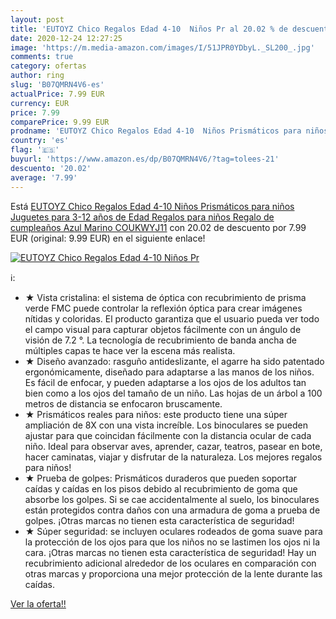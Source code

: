 ```yaml
---
layout: post
title: 'EUTOYZ Chico Regalos Edad 4-10  Niños Pr al 20.02 % de descuento'
date: 2020-12-24 12:27:25
image: 'https://m.media-amazon.com/images/I/51JPR0YDbyL._SL200_.jpg'
comments: true
category: ofertas
author: ring
slug: 'B07QMRN4V6-es'
actualPrice: 7.99 EUR
currency: EUR
price: 7.99
comparePrice: 9.99 EUR
prodname: 'EUTOYZ Chico Regalos Edad 4-10  Niños Prismáticos para niños Juguetes para 3-12 años de Edad Regalos para niños Regalo de cumpleaños Azul Marino COUKWYJ11'
country: 'es'
flag: '🇪🇸'
buyurl: 'https://www.amazon.es/dp/B07QMRN4V6/?tag=tolees-21'
descuento: '20.02'
average: '7.99'
---
```


Está [EUTOYZ Chico Regalos Edad 4-10  Niños Prismáticos para niños Juguetes para 3-12 años de Edad Regalos para niños Regalo de cumpleaños Azul Marino COUKWYJ11](https://www.amazon.es/dp/B07QMRN4V6/?tag=tolees-21) con 20.02 de descuento por 7.99 EUR (original: 9.99 EUR) en el siguiente enlace!

[![EUTOYZ Chico Regalos Edad 4-10  Niños Pr](https://m.media-amazon.com/images/I/51JPR0YDbyL._SL200_.jpg)](https://www.amazon.es/dp/B07QMRN4V6/?tag=tolees-21)

ℹ️:

- ★ Vista cristalina: el sistema de óptica con recubrimiento de prisma verde FMC puede controlar la reflexión óptica para crear imágenes nítidas y coloridas. El producto garantiza que el usuario pueda ver todo el campo visual para capturar objetos fácilmente con un ángulo de visión de 7.2 °. La tecnología de recubrimiento de banda ancha de múltiples capas te hace ver la escena más realista.
- ★ Diseño avanzado: rasguño antideslizante, el agarre ha sido patentado ergonómicamente, diseñado para adaptarse a las manos de los niños. Es fácil de enfocar, y pueden adaptarse a los ojos de los adultos tan bien como a los ojos del tamaño de un niño. Las hojas de un árbol a 100 metros de distancia se enfocaron bruscamente.
- ★ Prismáticos reales para niños: este producto tiene una súper ampliación de 8X con una vista increíble. Los binoculares se pueden ajustar para que coincidan fácilmente con la distancia ocular de cada niño. Ideal para observar aves, aprender, cazar, teatros, pasear en bote, hacer caminatas, viajar y disfrutar de la naturaleza. Los mejores regalos para niños!
- ★ Prueba de golpes: Prismáticos duraderos que pueden soportar caídas y caídas en los pisos debido al recubrimiento de goma que absorbe los golpes. Si se cae accidentalmente al suelo, los binoculares están protegidos contra daños con una armadura de goma a prueba de golpes. ¡Otras marcas no tienen esta característica de seguridad!
- ★ Súper seguridad: se incluyen oculares rodeados de goma suave para la protección de los ojos para que los niños no se lastimen los ojos ni la cara. ¡Otras marcas no tienen esta característica de seguridad! Hay un recubrimiento adicional alrededor de los oculares en comparación con otras marcas y proporciona una mejor protección de la lente durante las caídas.

[Ver la oferta!!](https://www.amazon.es/dp/B07QMRN4V6/?tag=tolees-21)
